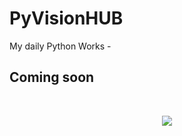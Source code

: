 # PyVisionHUB
My daily Python Works
-<h2>Coming soon</h2>
<br>

<p align="center">

  <img src="https://ictslab.com/wp-content/uploads/2019/03/d1326ca6cca8038cd115a061b4e2b3bc-840x430.png"  heigth="500px" >
</p>

